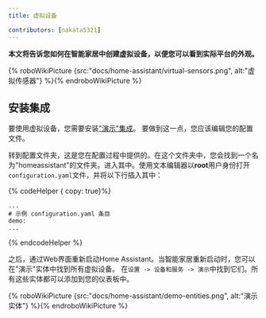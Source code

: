 ```yaml
---
title: 虚拟设备

contributors: [nakata5321]
---
```


**本文将告诉您如何在智能家居中创建虚拟设备，以便您可以看到实际平台的外观。**

{% roboWikiPicture {src:"docs/home-assistant/virtual-sensors.png", alt:"虚拟传感器"} %}{% endroboWikiPicture %}

## 安装集成

要使用虚拟设备，您需要安装["演示"集成](https://www.home-assistant.io/integrations/demo/)。
要做到这一点，您应该编辑您的配置文件。

转到配置文件夹，这是您在配置过程中提供的。在这个文件夹中，您会找到一个名为"homeassistant"的文件夹。进入其中。使用文本编辑器以**root**用户身份打开`configuration.yaml`文件，并将以下行插入其中：

{% codeHelper { copy: true}%}

```
...
# 示例 configuration.yaml 条目
demo:
...
```

{% endcodeHelper %}


之后，通过Web界面重新启动Home Assistant。当智能家居重新启动时，您可以在"演示"实体中找到所有虚拟设备。
在`设置 -> 设备和服务 -> 演示`中找到它们。所有这些实体都可以添加到您的仪表板中。

{% roboWikiPicture {src:"docs/home-assistant/demo-entities.png", alt:"演示实体"} %}{% endroboWikiPicture %}
